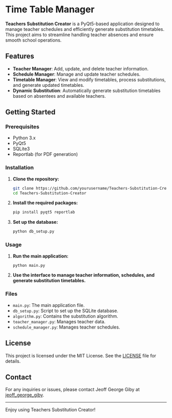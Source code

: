 # Time Table Manager

**Teachers Substitution Creator** is a PyQt5-based application designed to manage teacher schedules and efficiently generate substitution timetables. This project aims to streamline handling teacher absences and ensure smooth school operations.

## Features

- **Teacher Manager**: Add, update, and delete teacher information.
- **Schedule Manager**: Manage and update teacher schedules.
- **Timetable Manager**: View and modify timetables, process substitutions, and generate updated timetables.
- **Dynamic Substitution**: Automatically generate substitution timetables based on absentees and available teachers.

## Getting Started

### Prerequisites

- Python 3.x
- PyQt5
- SQLite3
- Reportlab (for PDF generation)

### Installation

1. **Clone the repository:**
    ```sh
    git clone https://github.com/yourusername/Teachers-Substitution-Creator.git
    cd Teachers-Substitution-Creator
    ```

2. **Install the required packages:**
    ```sh
    pip install pyqt5 reportlab
    ```

3. **Set up the database:**
    ```sh
    python db_setup.py
    ```

### Usage

1. **Run the main application:**
    ```sh
    python main.py
    ```

2. **Use the interface to manage teacher information, schedules, and generate substitution timetables.**

### Files

- `main.py`: The main application file.
- `db_setup.py`: Script to set up the SQLite database.
- `algorithm.py`: Contains the substitution algorithm.
- `teacher_manager.py`: Manages teacher data.
- `schedule_manager.py`: Manages teacher schedules.

## License

This project is licensed under the MIT License. See the [LICENSE](LICENSE) file for details.

## Contact

For any inquiries or issues, please contact Jeoff George Giby at [jeoff_george_giby](https://www.instagram.com/jeoff_george_giby/).

---

Enjoy using Teachers Substitution Creator!
